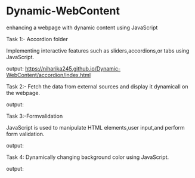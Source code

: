 # Dynamic-WebContent
enhancing a webpage with dynamic content using JavaScript

Task 1:- Accordion folder

Implementing interactive features such as sliders,accordions,or tabs using JavaScript.

output: https://niharika245.github.io/Dynamic-WebContent/accordion/index.html

Task 2:- Fetch the data from external sources and display it dynamicall on the webpage.

output: 

Task 3:-Formvalidation

JavaScript is used to manipulate HTML elements,user input,and perform form validation.


output:

Task 4: Dynamically changing background color using JavaScript.

output:
